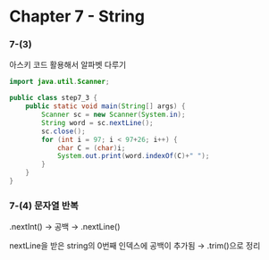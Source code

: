 # Chapter 7 - String

### 7-(3)

아스키 코드 활용해서 알파벳 다루기

```java
import java.util.Scanner;

public class step7_3 {
    public static void main(String[] args) {
        Scanner sc = new Scanner(System.in);
        String word = sc.nextLine();
        sc.close();
        for (int i = 97; i < 97+26; i++) {
            char C = (char)i;
            System.out.print(word.indexOf(C)+" "); 
        }
    }
}
```

### 7-(4) 문자열 반복

.nextInt() → 공백 → .nextLine()

nextLine을 받은 string의 0번째 인덱스에 공백이 추가됨 → .trim()으로 정리